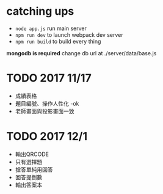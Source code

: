 # catching ups
* `node app.js` run main server
* `npm run dev` to launch webpack dev server
* `npm run build` to build every thing

**mongodb is required**
change db url at ./server/data/base.js


# TODO 2017 11/17
* 成績表格
* 題目編號、操作人性化    -ok
* 老師畫面與投影畫面一致
# TODO 2017 12/1
* 輸出QRCODE
* 只有選擇題
* 搶答單純用回答
* 回答提倒數
* 輸出答案本